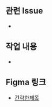 ## 관련 Issue
<!-- 관련 이슈를 함께 #200 과 같이 적어주세요 -->
<!-- PR과 함께 close 하려면 close 키워드를 붙여주세요. -->

- 
## 작업 내용 
<!-- PR에서 작업한 내용을 상세하게 적어주세요. -->


- 
## Figma 링크 <!-- 작업한 내용과 관련된 피그마 링크를 추가해주세요 -->

- [간략한제목](링크)
